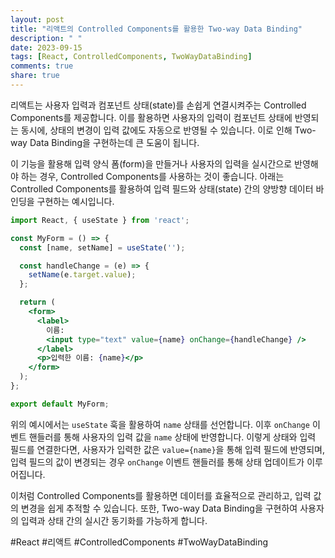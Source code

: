 ```yaml
---
layout: post
title: "리액트의 Controlled Components를 활용한 Two-way Data Binding"
description: " "
date: 2023-09-15
tags: [React, ControlledComponents, TwoWayDataBinding]
comments: true
share: true
---
```


리액트는 사용자 입력과 컴포넌트 상태(state)를 손쉽게 연결시켜주는 Controlled Components를 제공합니다. 이를 활용하면 사용자의 입력이 컴포넌트 상태에 반영되는 동시에, 상태의 변경이 입력 값에도 자동으로 반영될 수 있습니다. 이로 인해 Two-way Data Binding을 구현하는데 큰 도움이 됩니다.

이 기능을 활용해 입력 양식 폼(form)을 만들거나 사용자의 입력을 실시간으로 반영해야 하는 경우, Controlled Components를 사용하는 것이 좋습니다. 아래는 Controlled Components를 활용하여 입력 필드와 상태(state) 간의 양방향 데이터 바인딩을 구현하는 예시입니다.

```jsx
import React, { useState } from 'react';

const MyForm = () => {
  const [name, setName] = useState('');

  const handleChange = (e) => {
    setName(e.target.value);
  };

  return (
    <form>
      <label>
        이름:
        <input type="text" value={name} onChange={handleChange} />
      </label>
      <p>입력한 이름: {name}</p>
    </form>
  );
};

export default MyForm;
```

위의 예시에서는 `useState` 훅을 활용하여 `name` 상태를 선언합니다. 이후 `onChange` 이벤트 핸들러를 통해 사용자의 입력 값을 `name` 상태에 반영합니다. 이렇게 상태와 입력 필드를 연결한다면, 사용자가 입력한 값은 `value={name}`을 통해 입력 필드에 반영되며, 입력 필드의 값이 변경되는 경우 `onChange` 이벤트 핸들러를 통해 상태 업데이트가 이루어집니다.

이처럼 Controlled Components를 활용하면 데이터를 효율적으로 관리하고, 입력 값의 변경을 쉽게 추적할 수 있습니다. 또한, Two-way Data Binding을 구현하여 사용자의 입력과 상태 간의 실시간 동기화를 가능하게 합니다.

#React #리액트 #ControlledComponents #TwoWayDataBinding
